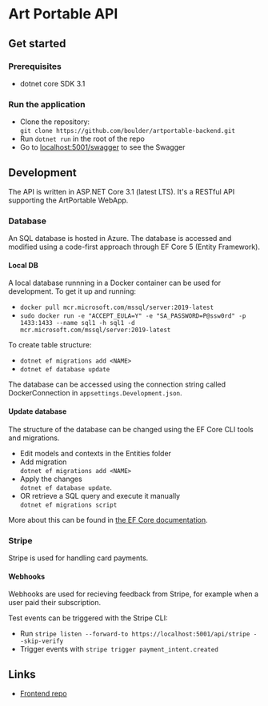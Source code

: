 # Art Portable API
## Get started
### Prerequisites
* dotnet core SDK 3.1

### Run the application
* Clone the repository:  
`git clone https://github.com/boulder/artportable-backend.git`
* Run `dotnet run` in the root of the repo
* Go to [localhost:5001/swagger](https://localhost:5001/swagger) to see the Swagger

## Development
The API is written in ASP.NET Core 3.1 (latest LTS). It's a RESTful API supporting the ArtPortable WebApp.
### Database
An SQL database is hosted in Azure. The database is accessed and modified using a code-first approach through EF Core 5 (Entity Framework).

#### Local DB
A local database runnning in a Docker container can be used for development.
To get it up and running:
* `docker pull mcr.microsoft.com/mssql/server:2019-latest`
* `sudo docker run -e "ACCEPT_EULA=Y" -e "SA_PASSWORD=P@ssw0rd" -p 1433:1433 --name sql1 -h sql1 -d mcr.microsoft.com/mssql/server:2019-latest`

To create table structure:
* `dotnet ef migrations add <NAME>`
* `dotnet ef database update`

The database can be accessed using the connection string called DockerConnection in `appsettings.Development.json`.

#### Update database
The structure of the database can be changed using the EF Core CLI tools and migrations.
* Edit models and contexts in the Entities folder
* Add migration  
`dotnet ef migrations add <NAME>`
* Apply the changes  
`dotnet ef database update`.
* OR retrieve a SQL query and execute it manually  
`dotnet ef migrations script`

More about this can be found in [the EF Core documentation](https://docs.microsoft.com/en-us/ef/core/).

### Stripe
Stripe is used for handling card payments.

#### Webhooks
Webhooks are used for recieving feedback from Stripe, for example when a user paid their subscription.

Test events can be triggered with the Stripe CLI:
* Run `stripe listen --forward-to https://localhost:5001/api/stripe --skip-verify`
* Trigger events with `stripe trigger payment_intent.created`

## Links
* [Frontend repo]("https://github.com/boulder/artportable-web")
